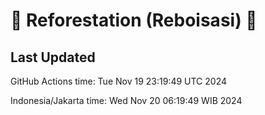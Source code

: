 
# 🌳 Reforestation (Reboisasi) 🌲

## Last Updated

GitHub Actions time: Tue Nov 19 23:19:49 UTC 2024

Indonesia/Jakarta time: Wed Nov 20 06:19:49 WIB 2024

